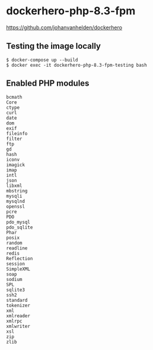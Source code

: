 # dockerhero-php-8.3-fpm

https://github.com/johanvanhelden/dockerhero

## Testing the image locally

```
$ docker-compose up --build
$ docker exec -it dockerhero-php-8.3-fpm-testing bash
```

## Enabled PHP modules

```
bcmath
Core
ctype
curl
date
dom
exif
fileinfo
filter
ftp
gd
hash
iconv
imagick
imap
intl
json
libxml
mbstring
mysqli
mysqlnd
openssl
pcre
PDO
pdo_mysql
pdo_sqlite
Phar
posix
random
readline
redis
Reflection
session
SimpleXML
soap
sodium
SPL
sqlite3
ssh2
standard
tokenizer
xml
xmlreader
xmlrpc
xmlwriter
xsl
zip
zlib
```

